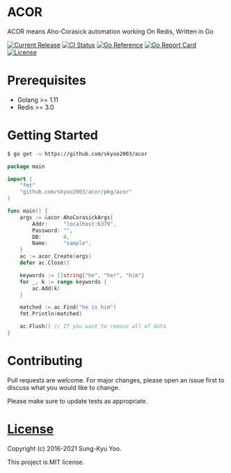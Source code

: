# ACOR

ACOR means Aho-Corasick automation working On Redis, Written in Go

[![Current Release](https://img.shields.io/github/release/skyoo2003/acor.svg)](https://github.com/skyoo2003/acor/releases/latest)
[![CI Status](https://github.com/skyoo2003/acor/actions/workflows/go.yaml/badge.svg)](https://github.com/skyoo2003/acor/actions/workflows/go.yaml)
[![Go Reference](https://pkg.go.dev/badge/github.com/skyoo2003/acor.svg)](https://pkg.go.dev/github.com/skyoo2003/acor)
[![Go Report Card](https://goreportcard.com/badge/github.com/skyoo2003/acor)](https://goreportcard.com/report/github.com/skyoo2003/acor)
[![License](https://img.shields.io/github/license/mashape/apistatus.svg)](LICENSE)

# Prerequisites

* Golang >= 1.11
* Redis >= 3.0

# Getting Started

```sh
$ go get -u https://github.com/skyoo2003/acor
```

```go
package main

import (
	"fmt"
	"github.com/skyoo2003/acor/pkg/acor"
)

func main() {
	args := &acor.AhoCorasickArgs{
		Addr:     "localhost:6379",
		Password: "",
		DB:       0,
		Name:     "sample",
	}
	ac := acor.Create(args)
	defer ac.Close()

	keywords := []string{"he", "her", "him"}
	for _, k := range keywords {
		ac.Add(k)
	}

	matched := ac.Find("he is him")
	fmt.Println(matched)

	ac.Flush() // If you want to remove all of data
}
```

# Contributing

Pull requests are welcome. For major changes, please open an issue first to discuss what you would like to change.

Please make sure to update tests as appropriate.

# [License](LICENSE)

Copyright (c) 2016-2021 Sung-Kyu Yoo.

This project is MIT license.
